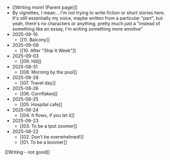 - [[Writing more! (Parent page)]]
- By vignettes, I mean... I'm not trying to write fiction or short stories here. It's still essentially my voice, maybe written from a particular "part", but yeah, there's no characters or anything, pretty much just a "instead of something like an essay, I'm writing something more emotive"
- 2025-09-10
	- [[11. Balcony]]
- 2025-09-09
	- [[10. After "Ship It Week"]]
- 2025-09-03
	- [[09. Hill]]
- 2025-08-31
	- [[08. Morning by the pool]]
- 2025-08-28
	- [[07. Travel day]]
- 2025-08-26
	- [[06. Cornflakes]]
- 2025-08-25
	- [[05. Hospital cafe]]
- 2025-08-24
	- [[04. It flows, if you let it]]
- 2025-08-23
	- [[03. To be a tpot zoomer]]
- 2025-08-22
	- [[02. Don't be overwhelmed!]]
	- [[01. To be a boomer]]

[[Writing - not good]]